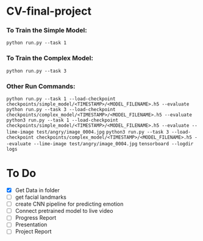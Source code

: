 # CV-final-project
### To Train the Simple Model: ###
```python run.py --task 1```

### To Train the Complex Model: ###
```python run.py --task 3```

### Other Run Commands: ###
```python run.py --task 1 --load-checkpoint checkpoints/simple_model/<TIMESTAMP>/<MODEL_FILENAME>.h5 --evaluate```
```python run.py --task 3 --load-checkpoint checkpoints/complex_model/<TIMESTAMP>/<MODEL_FILENAME>.h5 --evaluate```
```python3 run.py --task 1 --load-checkpoint checkpoints/simple_model/<TIMESTAMP>/<MODEL_FILENAME>.h5 --evaluate --lime-image test/angry/image_0004.jpg```
```python3 run.py --task 3 --load-checkpoint checkpoints/complex_model/<TIMESTAMP>/<MODEL_FILENAME>.h5 --evaluate --lime-image test/angry/image_0004.jpg```
```tensorboard --logdir logs```
# To Do #
- [x] Get Data in folder 
- [ ] get facial landmarks 
- [ ] create CNN pipeline for predicting emotion 
- [ ] Connect pretrained model to live video 
- [ ] Progress Report
- [ ] Presentation
- [ ] Project Report 
